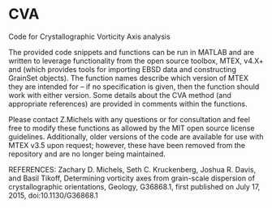 # CVA
Code for Crystallographic Vorticity Axis analysis

The provided code snippets and functions can be run in MATLAB and are written to
leverage functionality from the open source toolbox, MTEX, v4.X+ and (which
provides tools for importing EBSD data and constructing GrainSet objects). The
function names describe which version of MTEX they are intended for – if no
specification is given, then the function should work with either version. Some
details about the CVA method (and appropriate references) are provided in
comments within the functions.

Please contact Z.Michels with any questions or for consultation and feel free to
modify these functions as allowed by the MIT open source license guidelines.
Additionally, older versions of the code are available for use with MTEX v3.5
upon request; however, these have been removed from the repository and are no
longer being maintained.


REFERENCES:
Zachary D. Michels, Seth C. Kruckenberg, Joshua R. Davis, and Basil
Tikoff, Determining vorticity axes from grain-scale dispersion of
crystallographic orientations, Geology, G36868.1, first published on July 17,
2015, doi:10.1130/G36868.1

